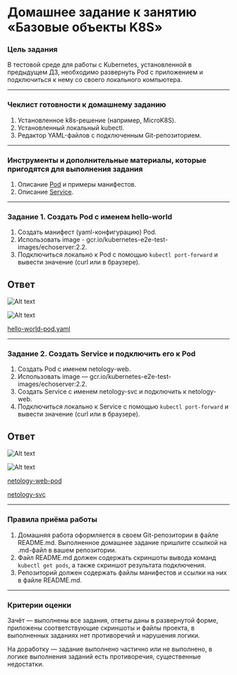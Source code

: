 # Домашнее задание к занятию «Базовые объекты K8S»

### Цель задания

В тестовой среде для работы с Kubernetes, установленной в предыдущем ДЗ, необходимо развернуть Pod с приложением и подключиться к нему со своего локального компьютера.

---

### Чеклист готовности к домашнему заданию

1. Установленное k8s-решение (например, MicroK8S).
2. Установленный локальный kubectl.
3. Редактор YAML-файлов с подключенным Git-репозиторием.

---

### Инструменты и дополнительные материалы, которые пригодятся для выполнения задания

1. Описание [Pod](https://kubernetes.io/docs/concepts/workloads/pods/) и примеры манифестов.
2. Описание [Service](https://kubernetes.io/docs/concepts/services-networking/service/).

---

### Задание 1. Создать Pod с именем hello-world

1. Создать манифест (yaml-конфигурацию) Pod.
2. Использовать image - gcr.io/kubernetes-e2e-test-images/echoserver:2.2.
3. Подключиться локально к Pod с помощью `kubectl port-forward` и вывести значение (curl или в браузере).

## Ответ

![Alt text](https://github.com/wineperm/SHDEVOPS-2/assets/15356046/e799ea5d-9bdc-4686-a395-ebb6d9f413b2)

![Alt text](https://github.com/wineperm/SHDEVOPS-2/assets/15356046/6bd71bad-56f9-4844-9857-cccdc1252ba8)

[hello-world-pod.yaml](https://github.com/wineperm/SHDEVOPS-2/blob/main/kuber-homeworks/1.2/hello-world-pod.yaml)

---

### Задание 2. Создать Service и подключить его к Pod

1. Создать Pod с именем netology-web.
2. Использовать image — gcr.io/kubernetes-e2e-test-images/echoserver:2.2.
3. Создать Service с именем netology-svc и подключить к netology-web.
4. Подключиться локально к Service с помощью `kubectl port-forward` и вывести значение (curl или в браузере).

## Ответ

![Alt text](https://github.com/wineperm/SHDEVOPS-2/assets/15356046/9f00882c-7e7f-4934-b1a6-a39fa306d260)

![Alt text](https://github.com/wineperm/SHDEVOPS-2/assets/15356046/dc6436dc-9dfd-4f41-81b5-447236123c4c)

[netology-web-pod](https://github.com/wineperm/SHDEVOPS-2/blob/main/kuber-homeworks/1.2/netology-web-pod.yaml)

[netology-svc](https://github.com/wineperm/SHDEVOPS-2/blob/main/kuber-homeworks/1.2/netology-svc.yaml)

---

### Правила приёма работы

1. Домашняя работа оформляется в своем Git-репозитории в файле README.md. Выполненное домашнее задание пришлите ссылкой на .md-файл в вашем репозитории.
2. Файл README.md должен содержать скриншоты вывода команд `kubectl get pods`, а также скриншот результата подключения.
3. Репозиторий должен содержать файлы манифестов и ссылки на них в файле README.md.

---

### Критерии оценки

Зачёт — выполнены все задания, ответы даны в развернутой форме, приложены соответствующие скриншоты и файлы проекта, в выполненных заданиях нет противоречий и нарушения логики.

На доработку — задание выполнено частично или не выполнено, в логике выполнения заданий есть противоречия, существенные недостатки.
